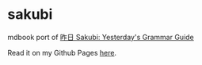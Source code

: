 # sakubi
mdbook port of [昨日 Sakubi: Yesterday's Grammar Guide](https://sakubi.neocities.org/)

Read it on my Github Pages [here](https://tysonwu.github.io/sakubi).

